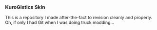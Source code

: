 ### KuroGistics Skin

This is a repository I made after-the-fact to revision cleanly and properly. Oh, if only I had Git when I was doing truck modding...